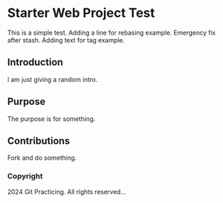 # Starter Web Project Test
This is a simple test.
Adding a line for rebasing example.
Emergency fix after stash.
Adding text for tag example.
## Introduction
I am just giving a random intro.
## Purpose
The purpose is for something.

## Contributions
Fork and do something.

### Copyright
2024 Git Practicing. All rights reserved...
